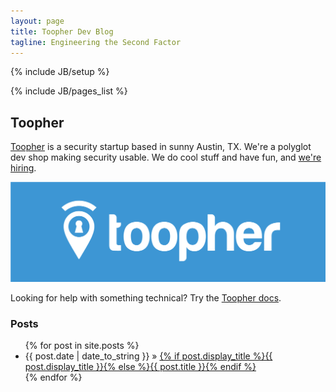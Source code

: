 ```yaml
---
layout: page
title: Toopher Dev Blog
tagline: Engineering the Second Factor
---
```

{% include JB/setup %}

{% include JB/pages_list %}

## Toopher

[Toopher](https://www.toopher.com/) is a security startup based in sunny
Austin, TX. We're a polyglot dev shop making security usable. We do cool
stuff and have fun, and [we're hiring](https://toopher.com/hiring).

![Toopher logo](/assets/images/toopher-logo.png)

Looking for help with something technical? Try the [Toopher
docs](https://dev.toopher.com/).

### Posts

<ul class="posts">
  {% for post in site.posts %}
    <li><span>{{ post.date | date_to_string }}</span> &raquo; <a href="{{ BASE_PATH }}{{ post.url }}">{% if post.display_title %}{{ post.display_title }}{% else %}{{ post.title }}{% endif %}</a></li>
  {% endfor %}
</ul>
